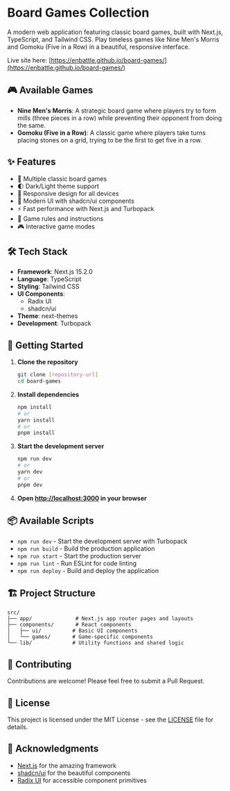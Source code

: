 # Board Games Collection

A modern web application featuring classic board games, built with Next.js, TypeScript, and Tailwind CSS. Play timeless games like Nine Men's Morris and Gomoku (Five in a Row) in a beautiful, responsive interface.

Live site here: [https://enbattle.github.io/board-games/](https://enbattle.github.io/board-games/)

## 🎮 Available Games

- **Nine Men's Morris**: A strategic board game where players try to form mills (three pieces in a row) while preventing their opponent from doing the same.
- **Gomoku (Five in a Row)**: A classic game where players take turns placing stones on a grid, trying to be the first to get five in a row.

## ✨ Features

- 🎯 Multiple classic board games
- 🌓 Dark/Light theme support
- 📱 Responsive design for all devices
- 🎨 Modern UI with shadcn/ui components
- ⚡ Fast performance with Next.js and Turbopack
- 📖 Game rules and instructions
- 🎮 Interactive game modes

## 🛠️ Tech Stack

- **Framework**: Next.js 15.2.0
- **Language**: TypeScript
- **Styling**: Tailwind CSS
- **UI Components**:
  - Radix UI
  - shadcn/ui
- **Theme**: next-themes
- **Development**: Turbopack

## 🚀 Getting Started

1. **Clone the repository**

   ```bash
   git clone [repository-url]
   cd board-games
   ```

2. **Install dependencies**

   ```bash
   npm install
   # or
   yarn install
   # or
   pnpm install
   ```

3. **Start the development server**

   ```bash
   npm run dev
   # or
   yarn dev
   # or
   pnpm dev
   ```

4. **Open [http://localhost:3000](http://localhost:3000) in your browser**

## 📦 Available Scripts

- `npm run dev` - Start the development server with Turbopack
- `npm run build` - Build the production application
- `npm run start` - Start the production server
- `npm run lint` - Run ESLint for code linting
- `npm run deploy` - Build and deploy the application

## 🏗️ Project Structure

```
src/
├── app/              # Next.js app router pages and layouts
├── components/       # React components
│   ├── ui/          # Basic UI components
│   └── games/       # Game-specific components
└── lib/             # Utility functions and shared logic
```

## 🤝 Contributing

Contributions are welcome! Please feel free to submit a Pull Request.

## 📄 License

This project is licensed under the MIT License - see the [LICENSE](LICENSE) file for details.

## 🙏 Acknowledgments

- [Next.js](https://nextjs.org/) for the amazing framework
- [shadcn/ui](https://ui.shadcn.com/) for the beautiful components
- [Radix UI](https://www.radix-ui.com/) for accessible component primitives
